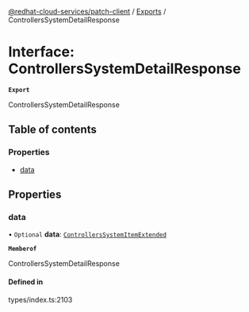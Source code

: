 [@redhat-cloud-services/patch-client](../README.md) / [Exports](../modules.md) / ControllersSystemDetailResponse

# Interface: ControllersSystemDetailResponse

**`Export`**

ControllersSystemDetailResponse

## Table of contents

### Properties

- [data](ControllersSystemDetailResponse.md#data)

## Properties

### data

• `Optional` **data**: [`ControllersSystemItemExtended`](ControllersSystemItemExtended.md)

**`Memberof`**

ControllersSystemDetailResponse

#### Defined in

types/index.ts:2103
